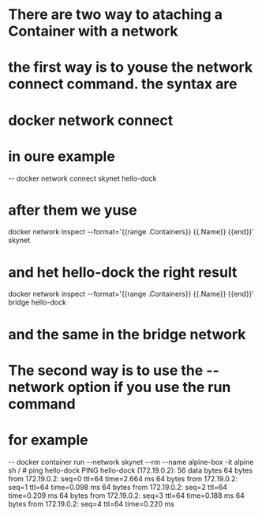 # There are two way to ataching a Container with a network 

# the first way is to youse the network connect command. the syntax are 
# docker network connect <network identifier> <container identifier> 

# in oure example 
-- docker network connect skynet hello-dock

# after them we yuse 
docker network inspect --format='{{range .Containers}} {{.Name}} {{end}}' skynet
# and het hello-dock the right result 
docker network inspect --format='{{range .Containers}} {{.Name}} {{end}}' bridge
hello-dock 
# and the same in the bridge network 

# The second way is to use the --network <network identifier> option if you use the run command 
# for example 
-- docker container run --network skynet --rm --name alpine-box -it alpine sh
/ # ping hello-dock
PING hello-dock (172.19.0.2): 56 data bytes
64 bytes from 172.19.0.2: seq=0 ttl=64 time=2.664 ms
64 bytes from 172.19.0.2: seq=1 ttl=64 time=0.098 ms
64 bytes from 172.19.0.2: seq=2 ttl=64 time=0.209 ms
64 bytes from 172.19.0.2: seq=3 ttl=64 time=0.188 ms
64 bytes from 172.19.0.2: seq=4 ttl=64 time=0.220 ms
